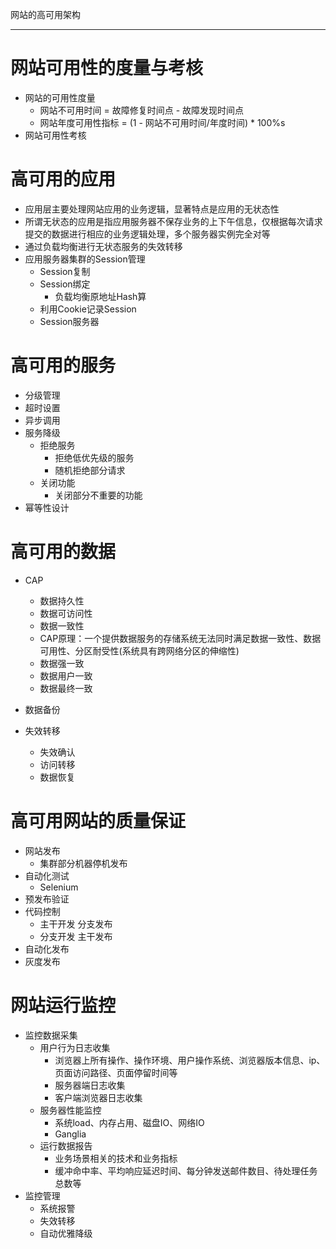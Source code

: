网站的高可用架构

---

# 网站可用性的度量与考核

- 网站的可用性度量
    - 网站不可用时间 = 故障修复时间点 - 故障发现时间点
    - 网站年度可用性指标 = (1 - 网站不可用时间/年度时间) * 100%s
- 网站可用性考核

# 高可用的应用

- 应用层主要处理网站应用的业务逻辑，显著特点是应用的无状态性
- 所谓无状态的应用是指应用服务器不保存业务的上下午信息，仅根据每次请求提交的数据进行相应的业务逻辑处理，多个服务器实例完全对等
- 通过负载均衡进行无状态服务的失效转移
- 应用服务器集群的Session管理
    - Session复制
    - Session绑定
        - 负载均衡原地址Hash算
    - 利用Cookie记录Session
    - Session服务器

# 高可用的服务

- 分级管理
- 超时设置
- 异步调用
- 服务降级
    - 拒绝服务
        - 拒绝低优先级的服务
        - 随机拒绝部分请求
    - 关闭功能
        - 关闭部分不重要的功能
- 幂等性设计

# 高可用的数据

- CAP
    - 数据持久性
    - 数据可访问性
    - 数据一致性
    - CAP原理：一个提供数据服务的存储系统无法同时满足数据一致性、数据可用性、分区耐受性(系统具有跨网络分区的伸缩性)
    - 数据强一致
    - 数据用户一致
    - 数据最终一致

- 数据备份

- 失效转移
    - 失效确认
    - 访问转移
    - 数据恢复
    
# 高可用网站的质量保证

- 网站发布
	- 集群部分机器停机发布
- 自动化测试
	- Selenium
- 预发布验证
- 代码控制
	- 主干开发 分支发布
	- 分支开发 主干发布
- 自动化发布
- 灰度发布

# 网站运行监控

- 监控数据采集
	- 用户行为日志收集
		- 浏览器上所有操作、操作环境、用户操作系统、浏览器版本信息、ip、页面访问路径、页面停留时间等
		- 服务器端日志收集
		- 客户端浏览器日志收集
	- 服务器性能监控
		- 系统load、内存占用、磁盘IO、网络IO
		- Ganglia
	- 运行数据报告
		- 业务场景相关的技术和业务指标
		- 缓冲命中率、平均响应延迟时间、每分钟发送邮件数目、待处理任务总数等
- 监控管理
	- 系统报警
	- 失效转移
	- 自动优雅降级
